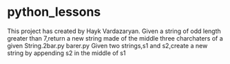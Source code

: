 # python_lessons
This project has created by Hayk Vardazaryan.
Given a string of odd length greater than 7,return a new string made of the middle three charchaters of a given String.2bar.py
barer.py
Given two strings,s1 and s2,create a new string by appending s2 in the middle of s1
